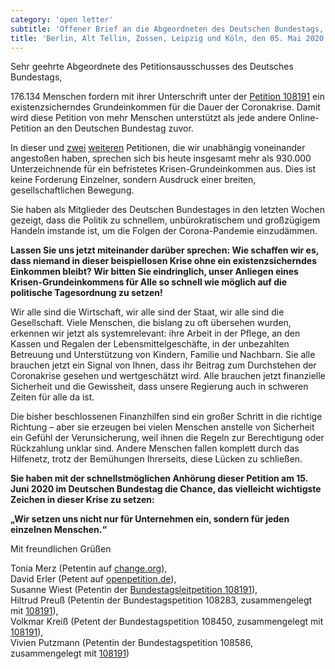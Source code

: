 ```yaml
---
category: 'open letter'
subtitle: 'Offener Brief an die Abgeordneten des Deutschen Bundestags, das Ministerium für Arbeit und Soziales, das Finanzministerium sowie die Bundeskanzlerin Angela Merkel'
title: 'Berlin, Alt Tellin, Zossen, Leipzig und Köln, den 05. Mai 2020'
---
```


Sehr geehrte Abgeordnete des Petitionsausschusses des Deutsches Bundestags,

176.134 Menschen fordern mit ihrer Unterschrift unter der [Petition 108191](https://epetitionen.bundestag.de/petitionen/_2020/_03/_14/Petition_108191.nc.html) ein existenzsicherndes Grundeinkommen
für die Dauer der Coronakrise. Damit wird diese Petition von mehr Menschen unterstützt als jede
andere Online-Petition an den Deutschen Bundestag zuvor.

In dieser und [zwei](https://www.change.org/p/finanzminister-olaf-scholz-und-wirtschaftsminister-peter-altmaier-mit-dem-bedingungslosen-grundeinkommen-durch-die-coronakrise-coronavirusde-olafscholz-peteraltmaier-bmas-bund-hubertus-heil) [weiteren](https://www.openpetition.de/petition/online/hilfen-fuer-freiberufler-und-kuenstler-waehrend-des-corona-shutdowns-2) Petitionen, die wir unabhängig voneinander angestoßen haben, sprechen sich
bis heute insgesamt mehr als 930.000 Unterzeichnende für ein befristetes Krisen-Grundeinkommen aus.
Dies ist keine Forderung Einzelner, sondern Ausdruck einer breiten, gesellschaftlichen Bewegung.

Sie haben als Mitglieder des Deutschen Bundestages in den letzten Wochen gezeigt, dass die Politik zu
schnellem, unbürokratischem und großzügigem Handeln imstande ist, um die Folgen der Corona-Pandemie einzudämmen.

**Lassen Sie uns jetzt miteinander darüber sprechen: Wie schaffen wir es, dass niemand in dieser beispiellosen
Krise ohne ein existenzsicherndes Einkommen bleibt? Wir bitten Sie eindringlich, unser Anliegen eines
Krisen-Grundeinkommens für Alle so schnell wie möglich auf die politische Tagesordnung zu setzen!**

Wir alle sind die Wirtschaft, wir alle sind der Staat, wir alle sind die Gesellschaft. Viele Menschen, die bislang
zu oft übersehen wurden, erkennen wir jetzt als systemrelevant: ihre Arbeit in der Pflege, an den Kassen und
Regalen der Lebensmittelgeschäfte, in der unbezahlten Betreuung und Unterstützung von Kindern, Familie und Nachbarn.
Sie alle brauchen jetzt ein Signal von Ihnen, dass ihr Beitrag zum Durchstehen der Coronakrise gesehen und
wertgeschätzt wird. Alle brauchen jetzt finanzielle Sicherheit und die Gewissheit, dass unsere Regierung auch
in schweren Zeiten für alle da ist.

Die bisher beschlossenen Finanzhilfen sind ein großer Schritt in die richtige Richtung – aber sie erzeugen bei
vielen Menschen anstelle von Sicherheit ein Gefühl der Verunsicherung, weil ihnen die Regeln zur Berechtigung
oder Rückzahlung unklar sind. Andere Menschen fallen komplett durch das Hilfenetz, trotz der Bemühungen Ihrerseits,
diese Lücken zu schließen.

**Sie haben mit der schnellstmöglichen Anhörung dieser Petition am 15. Juni 2020 im Deutschen Bundestag die Chance,
das vielleicht wichtigste Zeichen in dieser Krise zu setzen:**

**„Wir setzen uns nicht nur für Unternehmen ein, sondern für jeden einzelnen Menschen.“**

Mit freundlichen Grüßen

Tonia Merz (Petentin auf [change.org](https://change.org/grundeinkommen)),  
David Erler (Petent auf [openpetition.de](https://openpetition.de/!coronahilfe)),  
Susanne Wiest (Petentin der [Bundestagsleitpetition 108191](https://epetitionen.bundestag.de/petitionen/_2020/_03/_14/Petition_108191.nc.html)),  
Hiltrud Preuß (Petentin der Bundestagspetition 108283, zusammengelegt mit [108191](https://epetitionen.bundestag.de/petitionen/_2020/_03/_14/Petition_108191.nc.html)),  
Volkmar Kreiß (Petent der Bundestagspetition 108450, zusammengelegt mit [108191](https://epetitionen.bundestag.de/petitionen/_2020/_03/_14/Petition_108191.nc.html)),  
Vivien Putzmann (Petentin der Bundestagspetition 108586, zusammengelegt mit [108191](https://epetitionen.bundestag.de/petitionen/_2020/_03/_14/Petition_108191.nc.html))
